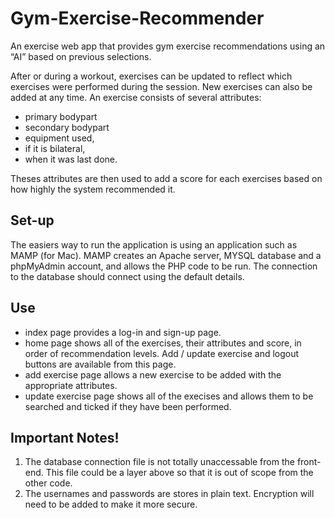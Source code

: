 # Gym-Exercise-Recommender
An exercise web app that provides gym exercise recommendations using an “AI” based on previous selections.

After or during a workout, exercises can be updated to reflect which exercises were performed during the session. New exercises can also be added at any time. An exercise consists of several attributes:
- primary bodypart
- secondary bodypart
- equipment used,
- if it is bilateral,
- when it was last done.

Theses attributes are then used to add a score for each exercises based on how highly the system recommended it.

## Set-up
The easiers way to run the application is using an application such as MAMP (for Mac). MAMP creates an Apache server, MYSQL database and a phpMyAdmin account, and allows the PHP code to be run. The connection to the database should connect using the default details.

## Use
- index page provides a log-in and sign-up page.
- home page shows all of the exercises, their attributes and score, in order of recommendation levels. Add / update exercise and logout buttons are available from this page.
- add exercise page allows a new exercise to be added with the appropriate attributes.
- update exercise page shows all of the execises and allows them to be searched and ticked if they have been performed.

## Important Notes!
1. The database connection file is not totally unaccessable from the front-end. This file could be a layer above so that it is out of scope from the other code.
2. The usernames and passwords are stores in plain text. Encryption will need to be added to make it more secure.
